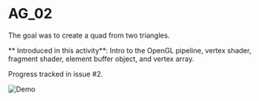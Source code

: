 # AG_02
The goal was to create a quad from two triangles.

** Introduced in this activity**: Intro to the OpenGL pipeline, vertex shader, fragment shader, element buffer object, and vertex array.

Progress tracked in issue #2.


![Demo](demo.png "DEMO AG_02")
